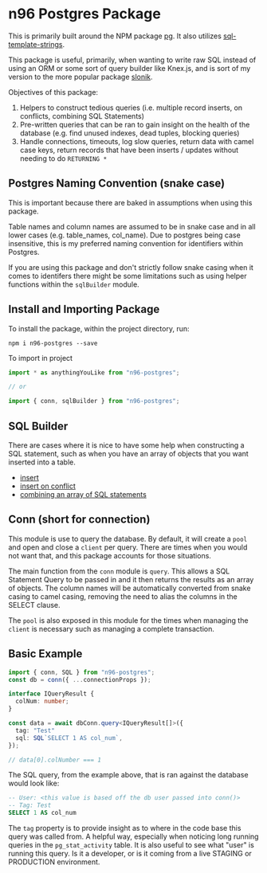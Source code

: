 # n96 Postgres Package

This is primarily built around the NPM package [pg](https://www.npmjs.com/package/pg). It also utilizes [sql-template-strings](https://www.npmjs.com/package/sql-template-strings).

This package is useful, primarily, when wanting to write raw SQL instead of using an ORM or some sort of query builder like Knex.js, and is sort of my version to the more popular package [slonik](https://www.npmjs.com/package/slonik).

Objectives of this package:

1. Helpers to construct tedious queries (i.e. multiple record inserts, on conflicts, combining SQL Statements)
2. Pre-written queries that can be ran to gain insight on the health of the database (e.g. find unused indexes, dead tuples, blocking queries)
3. Handle connections, timeouts, log slow queries, return data with camel case keys, return records that have been inserts / updates without needing to do `RETURNING *`

## Postgres Naming Convention (snake case)

This is important because there are baked in assumptions when using this package.

Table names and column names are assumed to be in snake case and in all lower cases (e.g. table_names, col_name). Due to postgres being case insensitive, this is my preferred naming convention for identifiers within Postgres.

If you are using this package and don't strictly follow snake casing when it comes to identifers there might be some limitations such as using helper functions within the `sqlBuilder` module.

## Install and Importing Package

To install the package, within the project directory, run:

```terminal
npm i n96-postgres --save
```

To import in project

```typescript
import * as anythingYouLike from "n96-postgres";

// or

import { conn, sqlBuilder } from "n96-postgres";
```

## SQL Builder

There are cases where it is nice to have some help when constructing a SQL statement, such as when you have an array of objects that you want inserted into a table.

- [insert](./docs/sql-builder/insert.md)
- [insert on conflict](./docs/sql-builder/insert-on-conflict.md)
- [combining an array of SQL statements](./docs/sql-builder/combine.md)

## Conn (short for connection)

This module is use to query the database. By default, it will create a `pool` and open and close a `client` per query. There are times when you would not want that, and this package accounts for those situations.

The main function from the `conn` module is `query`. This allows a SQL Statement Query to be passed in and it then returns the results as an array of objects. The column names will be automatically converted from snake casing to camel casing, removing the need to alias the columns in the SELECT clause.

The `pool` is also exposed in this module for the times when managing the `client` is necessary such as managing a complete transaction.

## Basic Example

```TypeScript
import { conn, SQL } from "n96-postgres";
const db = conn({ ...connectionProps });

interface IQueryResult {
  colNum: number;
}

const data = await dbConn.query<IQueryResult[]>({
  tag: "Test"
  sql: SQL`SELECT 1 AS col_num`,
});

// data[0].colNumber === 1
```

The SQL query, from the example above, that is ran against the database would look like:

```SQL
-- User: <this value is based off the db user passed into conn()>
-- Tag: Test
SELECT 1 AS col_num
```

The `tag` property is to provide insight as to where in the code base this query was called from. A helpful way, especially when noticing long running queries in the `pg_stat_activity` table. It is also useful to see what "user" is running this query. Is it a developer, or is it coming from a live STAGING or PRODUCTION environment.
